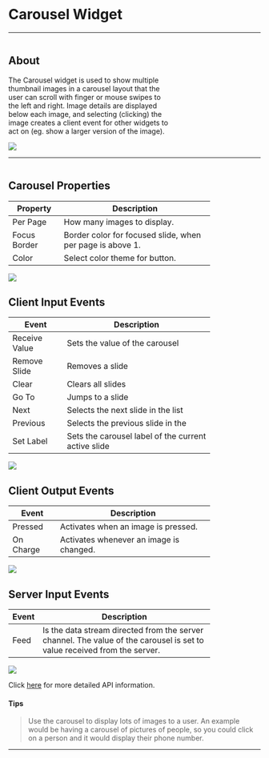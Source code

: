 <!-- Carousel Widget Help Markdown -->
<link rel="stylesheet" type="text/css" media="all" href="/help/markdown_styles.css"/>
<br>

# Carousel Widget

___
<div class="column-container">
<div class="column row-container" style="width:65%">


## About
The Carousel widget is used to show multiple thumbnail images in a carousel layout that the user can scroll with finger or mouse swipes to the left and right. Image details are displayed below each image, and selecting (clicking) the image creates a client event for other widgets to act on (eg. show a larger version of the image).

</div>

<div class="column row-container">
<img src="/images/help/carousel/carousel.png">
</div>
</div>

___

<div class="column-container">
<div class="column row-container" style="width:80%;">

## Carousel Properties
| Property | Description |
| -------- | ----------- |
| Per Page | How many images to display. |
| Focus Border | Border color for focused slide, when per page is above 1. |
| Color | Select color theme for button. |

</div>
<div class="column row-container">
<img src="/images/help/carousel/Carousel_specific.png">
</div>
</div>


<div class="column-container">
<div class="column row-container" style="width:80%;">

## Client Input Events
| Event | Description |
| ----- | ----------- |
| Receive Value | Sets the value of the carousel|
| Remove Slide | Removes a slide|
| Clear | Clears all slides|
| Go To | Jumps to a slide|
| Next | Selects the next slide in the list|
| Previous | Selects the previous slide in the |
| Set Label | Sets the carousel label of the current active slide|

</div>
<div class="column row-container">
<img src="/images/help/carousel/Carousel_client_input.png">
</div>
</div>


<div class="column-container">
<div class="column row-container" style="width:80%;">

## Client Output Events
| Event | Description |
| ----- | ----------- |
| Pressed | Activates when an image is pressed. |
| On Charge | Activates whenever an image is changed. |

</div>
<div class="column row-container">
<img src="/images/help/carousel/Carousel_client_output.png">
</div>
</div>


<div class="column-container">
<div class="column row-container" style="width:80%;">

## Server Input Events
| Event | Description |
| ----- | ----------- |
| Feed | Is the data stream directed from the server channel. The value of the carousel is set to value received from the server. |

</div>
<div class="column row-container">
<img src="/images/help/carousel/Carousel_server_input.png">
</div>
</div>

Click [here](http:www.google.com "API Info") for more detailed API information.

#### Tips
> Use the carousel to display lots of images to a user. An example would be having a carousel of pictures of people, so you could click on a person and it would display their phone number.

---